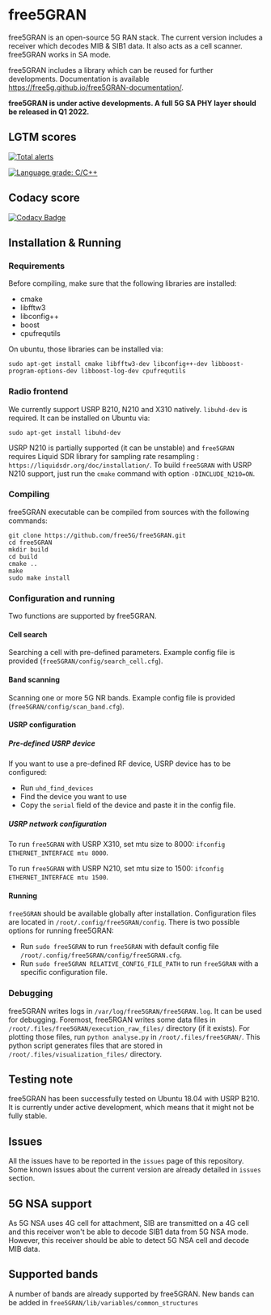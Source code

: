 # free5GRAN

free5GRAN is an open-source 5G RAN stack. The current version includes a receiver which decodes MIB & SIB1 data. It also acts as a cell scanner. free5GRAN works in SA mode.

free5GRAN includes a library which can be reused for further developments. Documentation is available https://free5g.github.io/free5GRAN-documentation/.

**free5GRAN is under active developments. A full 5G SA PHY layer should be released in Q1 2022.**

## LGTM scores

[![Total alerts](https://img.shields.io/lgtm/alerts/g/free5G/free5GRAN.svg?logo=lgtm&logoWidth=18)](https://lgtm.com/projects/g/free5G/free5GRAN/alerts/)

[![Language grade: C/C++](https://img.shields.io/lgtm/grade/cpp/g/free5G/free5GRAN.svg?logo=lgtm&logoWidth=18)](https://lgtm.com/projects/g/free5G/free5GRAN/context:cpp)

## Codacy score
[![Codacy Badge](https://api.codacy.com/project/badge/Grade/81153c8875f147b3aa9565b8ea5e56b6)](https://app.codacy.com/gh/free5G/free5GRAN?utm_source=github.com&utm_medium=referral&utm_content=free5G/free5GRAN&utm_campaign=Badge_Grade)

## Installation & Running

### Requirements
Before compiling, make sure that the following libraries are installed:
* cmake
* libfftw3
* libconfig++
* boost
* cpufrequtils

On ubuntu, those libraries can be installed via:
```
sudo apt-get install cmake libfftw3-dev libconfig++-dev libboost-program-options-dev libboost-log-dev cpufrequtils
```

### Radio frontend

We currently support USRP B210, N210 and X310 natively. `libuhd-dev` is required. It can be installed on Ubuntu via:
```
sudo apt-get install libuhd-dev
```

USRP N210 is partially supported (it can be unstable) and `free5GRAN` requires Liquid SDR library for sampling rate resampling : `https://liquidsdr.org/doc/installation/`. To build `free5GRAN` with USRP N210 support, just run the `cmake` command with option `-DINCLUDE_N210=ON`.

### Compiling

free5GRAN executable can be compiled from sources with the following commands:
```
git clone https://github.com/free5G/free5GRAN.git
cd free5GRAN
mkdir build
cd build
cmake ..
make
sudo make install
```

### Configuration and running

Two functions are supported by free5GRAN.

#### Cell search
Searching a cell with pre-defined parameters. Example config file is provided (`free5GRAN/config/search_cell.cfg`).

#### Band scanning
Scanning one or more 5G NR bands. Example config file is provided (`free5GRAN/config/scan_band.cfg`).

#### USRP configuration

##### Pre-defined USRP device
If you want to use a pre-defined RF device, USRP device has to be configured:
* Run `uhd_find_devices`
* Find the device you want to use
* Copy the `serial` field of the device and paste it in the config file.

##### USRP network configuration
To run `free5GRAN` with USRP X310, set mtu size to 8000: `ifconfig ETHERNET_INTERFACE mtu 8000`.

To run `free5GRAN` with USRP N210, set mtu size to 1500: `ifconfig ETHERNET_INTERFACE mtu 1500`.

#### Running

`free5GRAN` should be available globally after installation. Configuration files are located in `/root/.config/free5GRAN/config`. There is two possible options for running free5GRAN:
* Run `sudo free5GRAN` to run `free5GRAN` with default config file `/root/.config/free5GRAN/config/free5GRAN.cfg`.
* Run `sudo free5GRAN RELATIVE_CONFIG_FILE_PATH` to run `free5GRAN` with a specific configuration file.

### Debugging

free5GRAN writes logs in `/var/log/free5GRAN/free5GRAN.log`. It can be used for debugging. Foremost, free5RGAN writes some data files in `/root/.files/free5GRAN/execution_raw_files/` directory (if it exists). For plotting those files, run `python analyse.py` in `/root/.files/free5GRAN/`. This python script generates files that are stored in `/root/.files/visualization_files/` directory.

## Testing note 

free5GRAN has been successfully tested on Ubuntu 18.04 with USRP B210. It is currently under active development, which means that it might not be fully stable. 

## Issues

All the issues have to be reported in the `issues` page of this repository. Some known issues about the current version are already detailed in `issues` section.

## 5G NSA support

As 5G NSA uses 4G cell for attachment, SIB are transmitted on a 4G cell and this receiver won't be able to decode SIB1 data from 5G NSA mode. However, this receiver should be able to detect 5G NSA cell and decode MIB data.

## Supported bands

A number of bands are already supported by free5GRAN. New bands can be added in `free5GRAN/lib/variables/common_structures`
